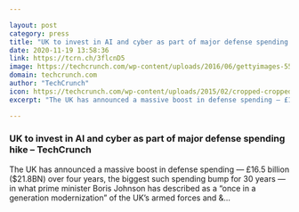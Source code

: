 ```yaml
---

layout: post
category: press
title: "UK to invest in AI and cyber as part of major defense spending hike"
date: 2020-11-19 13:58:36
link: https://tcrn.ch/3flcnD5
image: https://techcrunch.com/wp-content/uploads/2016/06/gettyimages-551984543.jpg?w=551
domain: techcrunch.com
author: "TechCrunch"
icon: https://techcrunch.com/wp-content/uploads/2015/02/cropped-cropped-favicon-gradient.png?w=180
excerpt: "The UK has announced a massive boost in defense spending — £16.5 billion ($21.8BN) over four years, the biggest such spending bump for 30 years — in what prime minister Boris Johnson has described as a “once in a generation modernization” of the UK’s armed forces and &amp;…"

---
```


### UK to invest in AI and cyber as part of major defense spending hike – TechCrunch

The UK has announced a massive boost in defense spending — £16.5 billion ($21.8BN) over four years, the biggest such spending bump for 30 years — in what prime minister Boris Johnson has described as a “once in a generation modernization” of the UK’s armed forces and &amp;…